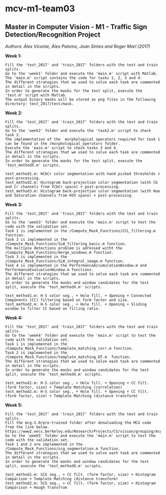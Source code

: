 # mcv-m1-team03

## **Master in Computer Vision - M1 - Traffic Sign Detection/Recognition Project**

*Authors: Àlex Vicente, Àlex Palomo, Joan Sintes and Roger Marí (2017)*

**Week 1:**

    Fill the 'test_2017' and 'train_2017' folders with the test and train splits. 
    Go to the 'week1' folder and execute the 'main.m' script with Matlab. 
    The 'main.m' script contains the code for tasks 1, 2, 3 and 4.
    The different strategies that we used to solve each task are commented in detail in the scripts. 
    In order to generate the masks for the test split, execute the 'test.m' script with Matlab. 
    The output binary masks will be stored as png files in the following directory: test_2017/test/mask.

**Week 2:**

    Fill the 'test_2017' and 'train_2017' folders with the test and train splits. 
    Go to the 'week2' folder and execute the 'task2.m' script to check task 2. 
    The implementation of the  morphological operators required for task 1 can be found in the /morphological_operators folder.
    Execute the 'main.m' script to check tasks 3 and 4.
    The different strategies that we used to solve each task are commented in detail in the scripts. 
    In order to generate the masks for the test split, execute the 'test_methodX.m' scripts.
    
    test_method1.m: HCbCr color segmentation with hand picked thresholds + post-processing.
    test_method2.m: Histogram back-projection color segmentation (with Cb and Cr channels from YCbCr space) + post-processing.
    test_method3.m: Histogram back-projection color segmentation (with Hue and Saturation channels from HSV space) + post-processing.

**Week 3:**

    Fill the 'test_2017' and 'train_2017' folders with the test and train splits. 
    Go to the 'week3' folder and execute the 'main.m' script to test the code with the validation set. 
    Task 1 is implemented in the /Compute_Mask_Functions/CCL_filtering.m function.
    Task 2 is implemented in the /Compute_Mask_Functions/SLW_filtering_basic.m function.
    The multiple detections problem is adressed witht the /Compute_Mask_Functions/merge_windows.m function.
    Task 3 is implemented in the /Compute_Mask_Functions/SLW_integral_image.m function.
    Task 4 is implemented in the PerformanceAccumulationWindow.m and PerformanceEvaluationWindow.m functions.
    The different strategies that we used to solve each task are commented in detail in the scripts. 
    In order to generate the masks and window candidates for the test split, execute the 'test_methodX.m' scripts.
    
    test_method1.m: H-S color seg., + Hole fill. + Opening + Connected Components (CC) filtering based on form factor and size.
    test_method2.m: H-S color seg., + Hole fill. + Opening + Sliding window to filter CC based on filling ratio.

**Week 4:**

    Fill the 'test_2017' and 'train_2017' folders with the test and train splits. 
    Go to the 'week4' folder and execute the 'main.m' script to test the code with the validation set. 
    Task 1 is implemented in the /Compute_Mask_Functions/template_matching_corr.m function.
    Task 2 is implemented in the /Compute_Mask_Functions/template_matching_DT.m  function.
    The different strategies that we used to solve each task are commented in detail in the scripts. 
    In order to generate the masks and window candidates for the test split, execute the 'test_methodX.m' scripts.
    
    test_method1.m: H-S color seg., + Hole fill. + Opening + CC filt. (form factor, size) + Template Matching (correlation)
    test_method2.m: H-S color seg., + Hole fill. + Opening + CC filt. (form factor, size) + Template Matching (distance transform)

**Week 5:**

    Fill the 'test_2017' and 'train_2017' folders with the test and train splits. 
    Fill the mcg-2.0/pre-trained folder after donwloading the MCG code from the link below.
    https://www2.eecs.berkeley.edu/Research/Projects/CS/vision/grouping/mcg/
    Go to the 'week5' folder and execute the 'main.m' script to test the code with the validation set. 
    Task 1 and 2 are implemented in the /Compute_Mask_Functions/scg_segmentation.m function.
    The different strategies that we used to solve each task are commented in detail in the scripts. 
    In order to generate the masks and window candidates for the test split, execute the 'test_methodX.m' scripts.
    
    test_method1.m: SCG seg., + CC filt. (form factor, size) + Histogram Comparison + Template Matching (distance transform)
    test_method2.m: SCG seg., + CC filt. (form factor, size) + Histogram Comparison + Hough Transfrom
